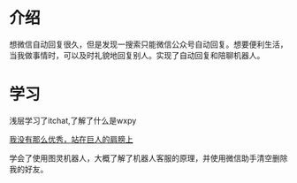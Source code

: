 # 介绍

想微信自动回复很久，但是发现一搜索只能微信公众号自动回复。想要便利生活，当我做事情时，可以及时礼貌地回复别人。实现了自动回复和陪聊机器人。

# 学习

浅层学习了itchat,了解了什么是wxpy

[我没有那么优秀，站在巨人的肩膀上](https://zhuanlan.zhihu.com/p/30899907?_blank)

学会了使用图灵机器人，大概了解了机器人客服的原理，并使用微信助手清空删除我的好友。

